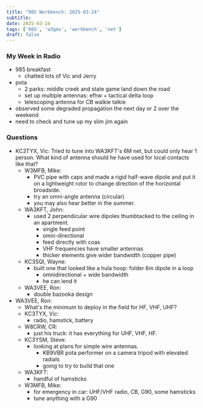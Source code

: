 ```yaml
---
title: "985 Workbench: 2025-03-24"
subtitle:
date: 2025-03-24
tags: ['985', 'w3gms', 'workbench', 'net']
draft: false
---
```


### My Week in Radio
- 985 breakfast
  - chatted lots of Vic and Jerry
- pota
  - 2 parks: middle creek and state game land down the road
  - set up multiple antennas: efhw + tactical delta loop
  - telescoping antenna for CB walkie talkie
- observed some degraded propagation the next day or 2 over the weekend
- need to check and tune up my slim jim again
### Questions
- KC3TYX, Vic:
  Tried to tune into WA3KFT's 6M net, but could only hear 1 person.
  What kind of antenna should he have used for local contacts like that?
  - W3MFB, Mike:
    - PVC pipe with caps and made a rigid half-wave dipole and put it
      on a lightweight rotor to change direction of the horizontal broadside.
    - try an omni-angle antenna (circular)
    - you may also hear better in the summer.
  - WA3KFT, John:
    - used 2 perpendicular wire dipoles thumbtacked to the ceiling in an apartment.
      - single feed point
      - omni-directional
      - feed directly with coax
      - VHF frequencies have smaller antennas
      - thicker elements give wider bandwidth (copper pipe)
  - KC3SQI, Wayne:
    - built one that looked like a hula hoop: folder 6m dipole in a loop
      - omnidirectional + wide bandwidth
      - he can lend it
  - WA3VEE, Ron:
    - double bazooka design
- WA3VEE, Ron:
  - What's the minimum to deploy in the field for HF, VHF, UHF?
  - KC3TYX, Vic:
    - radio, hamstick, battery
  - W8CRW, CR:
    - just his truck: it has everything for UHF, VHF, HF.
  - KC3YSM, Steve:
    - looking at plans for simple wire antennas.
      - KB9VBR pota performer on a camera tripod with elevated radials
      - going to try to build that one
  - WA3KFT:
    - handful of hamsticks
  - W3MFB, Mike:
    - for emergency in car: UHF/VHF radio, CB, G90, some hamsticks
    - tune anything with a G90

<!--more-->
